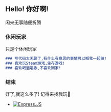 ## Hello! 你好啊!

闲来无事随便折腾

### 休闲玩家

 只是个休闲玩家

```markdown
### 写代码太无聊了,有什么有意思的事情可以喊我一起做!
### 喜欢玩Steam游戏,生存游戏!
### 喜欢喝酒唱歌,不喜欢回家!
```

### 结束
 好了,就这么多了! 记得来找我玩👋 
 - [![Express.JS](https://img.shields.io/badge/-gaomengzhou-c7b198?style=plastic&logo=Express.JS)](https://github.com/gaomengzhou)

